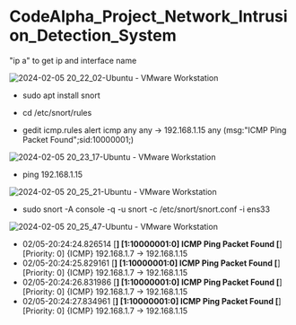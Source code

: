 # CodeAlpha_Project_Network_Intrusion_Detection_System
"ip a" to get ip and interface name

![2024-02-05 20_22_02-Ubuntu - VMware Workstation](https://github.com/AshikAhmed007/CodeAlpha_Project_Network_Intrusion_Detection_System/assets/44695318/0c0fe225-1dac-4e5c-a50e-d6c35e58636f)

- sudo apt install snort

- cd  /etc/snort/rules
- gedit icmp.rules
alert icmp any any -> 192.168.1.15 any (msg:"ICMP Ping Packet Found";sid:10000001;)

![2024-02-05 20_23_17-Ubuntu - VMware Workstation](https://github.com/AshikAhmed007/CodeAlpha_Project_Network_Intrusion_Detection_System/assets/44695318/0c9ac897-1fe2-484e-b10e-58dbee9a8f80)

- ping 192.168.1.15

![2024-02-05 20_25_21-Ubuntu - VMware Workstation](https://github.com/AshikAhmed007/CodeAlpha_Project_Network_Intrusion_Detection_System/assets/44695318/7d9804d4-d5ef-42b0-9b45-11323a6cd271)

- sudo snort -A console -q -u snort -c /etc/snort/snort.conf -i ens33

![2024-02-05 20_25_47-Ubuntu - VMware Workstation](https://github.com/AshikAhmed007/CodeAlpha_Project_Network_Intrusion_Detection_System/assets/44695318/ca79c8a1-f6e4-468f-9174-603d82ad8ff2)

- 02/05-20:24:24.826514  [**] [1:10000001:0] ICMP Ping Packet Found [**] [Priority: 0] {ICMP} 192.168.1.7 -> 192.168.1.15
- 02/05-20:24:25.829161  [**] [1:10000001:0] ICMP Ping Packet Found [**] [Priority: 0] {ICMP} 192.168.1.7 -> 192.168.1.15
- 02/05-20:24:26.831986  [**] [1:10000001:0] ICMP Ping Packet Found [**] [Priority: 0] {ICMP} 192.168.1.7 -> 192.168.1.15
- 02/05-20:24:27.834961  [**] [1:10000001:0] ICMP Ping Packet Found [**] [Priority: 0] {ICMP} 192.168.1.7 -> 192.168.1.15
